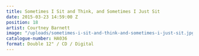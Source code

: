 ```yaml
---
title: Sometimes I Sit and Think, and Sometimes I Just Sit
date: 2015-03-23 14:59:00 Z
position: 18
artist: Courtney Barnett
image: "/uploads/sometimes-i-sit-and-think-and-sometimes-i-just-sit.jpg"
catalogue-number: HA036
format: Double 12" / CD / Digital
---
```


